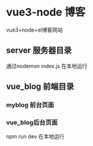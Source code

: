 # vue3-node 博客
vue3+node+el博客网站
## server 服务器目录
通过nodemon index.js 在本地运行
## vue_blog 前端目录
### myblog 前台页面
### vue_blog后台页面
npm run dev 在本地运行
